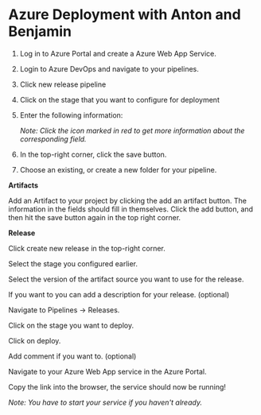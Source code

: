 # Azure Deployment with Anton and Benjamin

1. Log in to Azure Portal and create a Azure Web App Service.

2. Login to Azure DevOps and navigate to your pipelines.

3. Click new release pipeline 

4. Click on the stage that you want to configure for deployment

5. Enter the following information: 

   *Note: Click the icon marked in red to get more information about the corresponding field.*

6. In the top-right corner, click the save button.

7. Choose an existing, or create a new folder for your pipeline. 



**Artifacts**

Add an Artifact to your project by clicking the add an artifact button. The information in the fields should fill in themselves. Click the add button, and then hit the save button again in the top right corner. 



**Release**

Click create new release in the top-right corner. 

Select the stage you configured earlier.

 Select the version of the artifact source you want to use for the release. 

If you want to you can add a description for your release. (optional)

Navigate to Pipelines -> Releases.

Click on the stage you want to deploy.

Click on deploy.

Add comment if you want to. (optional)

Navigate to your Azure Web App service in the Azure Portal.

Copy the link into the browser, the service should now be running!

*Note: You have to start your service if you haven't already.*